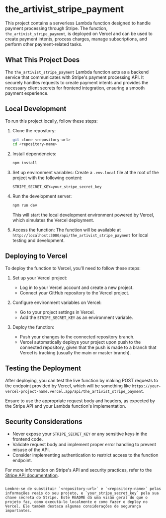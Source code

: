 # the_artivist_stripe_payment

This project contains a serverless Lambda function designed to handle payment processing through Stripe. The function, `the_artivist_stripe_payment`, is deployed on Vercel and can be used to create payment intents, process charges, manage subscriptions, and perform other payment-related tasks.

## What This Project Does

The `the_artivist_stripe_payment` Lambda function acts as a backend service that communicates with Stripe's payment processing API. It securely handles requests to create payment intents and provides the necessary client secrets for frontend integration, ensuring a smooth payment experience.

## Local Development

To run this project locally, follow these steps:

1. Clone the repository:
   ```bash
   git clone <repository-url>
   cd <repository-name>
   ```

2. Install dependencies:
   ```bash
   npm install
   ```

3. Set up environment variables:
   Create a `.env.local` file at the root of the project with the following content:
   ```env
   STRIPE_SECRET_KEY=your_stripe_secret_key
   ```

4. Run the development server:
   ```bash
   npm run dev
   ```
   This will start the local development environment powered by Vercel, which simulates the Vercel deployment.

5. Access the function:
   The function will be available at `http://localhost:3000/api/the_artivist_stripe_payment` for local testing and development.

## Deploying to Vercel

To deploy the function to Vercel, you'll need to follow these steps:

1. Set up your Vercel project:
   - Log in to your Vercel account and create a new project.
   - Connect your GitHub repository to the Vercel project.

2. Configure environment variables on Vercel:
   - Go to your project settings in Vercel.
   - Add the `STRIPE_SECRET_KEY` as an environment variable.

3. Deploy the function:
   - Push your changes to the connected repository branch.
   - Vercel automatically deploys your project upon push to the connected repository, given that the push is made to a branch that Vercel is tracking (usually the main or master branch).

## Testing the Deployment

After deploying, you can test the live function by making POST requests to the endpoint provided by Vercel, which will be something like `https://your-vercel-project-name.vercel.app/api/the_artivist_stripe_payment`.

Ensure to use the appropriate request body and headers, as expected by the Stripe API and your Lambda function's implementation.

## Security Considerations

- Never expose your `STRIPE_SECRET_KEY` or any sensitive keys in the frontend code.
- Validate request body and implement proper error handling to prevent misuse of the API.
- Consider implementing authentication to restrict access to the function endpoint.

For more information on Stripe's API and security practices, refer to the [Stripe API documentation](https://stripe.com/docs/api).
```

Lembre-se de substituir `<repository-url>` e `<repository-name>` pelas informações reais do seu projeto, e `your_stripe_secret_key` pela sua chave secreta do Stripe. Este README dá uma visão geral do que o projeto faz, como executá-lo localmente e como fazer o deploy no Vercel. Ele também destaca algumas considerações de segurança importantes.